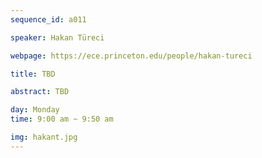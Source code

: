 ```yaml
---
sequence_id: a011

speaker: Hakan Türeci

webpage: https://ece.princeton.edu/people/hakan-tureci

title: TBD

abstract: TBD

day: Monday
time: 9:00 am ~ 9:50 am

img: hakant.jpg
---
```

